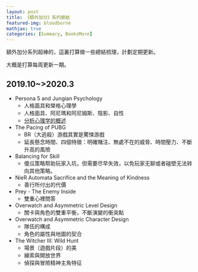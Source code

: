 ```yaml
---
layout: post
title: 《額外加分》系列總結
featured-img: bloodborne
mathjax: true
categories: [Summary, BooksMore]
---
```



額外加分系列超棒的，這裏打算做一些總結梳理，計劃定期更新。

<!--more-->

大概是打算每周更新一期。

## 2019.10~>2020.3

+ Persona 5 and Jungian Psychology 
  + 人格面具和榮格心理學
  + 人格面具、阿尼瑪和阿尼姆斯、陰影、自性
  + [分析心理学的概述](https://wiki.mbalib.com/wiki/%E5%88%86%E6%9E%90%E5%BF%83%E7%90%86%E5%AD%A6)
+ The Pacing of PUBG 
  + BR（大逃殺）游戲其實是驚悚游戲
  + 延長懸念時間、四個特徵：明確賭注、無處不在的威脅、時間壓力、不斷升高的風險
+ Balancing for Skill
  + 傻瓜策略帮助玩家入坑，但需要尽早失效，以免玩家无聊或者碰壁无法转向其他策略。
+ NieR Automata Sacrifice and the Meaning of Kindness
  + 善行所付出的代價
+ Prey - The Enemy Inside
  + 雙重心裡問答
+ Overwatch and Asymmetric Level Design
  + 關卡與角色的雙重平衡，不斷演變的衝突點
+ Overwatch and Asymmetric Character Design
  + 隊伍的構成
  + 角色的屬性與地圖的契合
+ The Witcher III: Wild Hunt
  + 場景（遊戲片段）的美
  + 線索與開放世界
  + 偵探與冒險精神主角特征